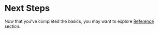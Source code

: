# Next Steps

Now that you’ve completed the basics, you may want to explore [Reference](../reference/code-structure.md) section.
